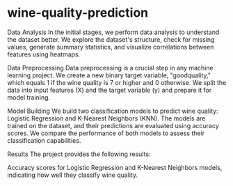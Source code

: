 # wine-quality-prediction

Data Analysis
In the initial stages, we perform data analysis to understand the dataset better. We explore the dataset's structure, check for missing values, generate summary statistics, and visualize correlations between features using heatmaps.

Data Preprocessing
Data preprocessing is a crucial step in any machine learning project. We create a new binary target variable, "goodquality," which equals 1 if the wine quality is 7 or higher and 0 otherwise. We split the data into input features (X) and the target variable (y) and prepare it for model training.

Model Building
We build two classification models to predict wine quality: Logistic Regression and K-Nearest Neighbors (KNN). The models are trained on the dataset, and their predictions are evaluated using accuracy scores. We compare the performance of both models to assess their classification capabilities.

Results
The project provides the following results:

Accuracy scores for Logistic Regression and K-Nearest Neighbors models, indicating how well they classify wine quality.
